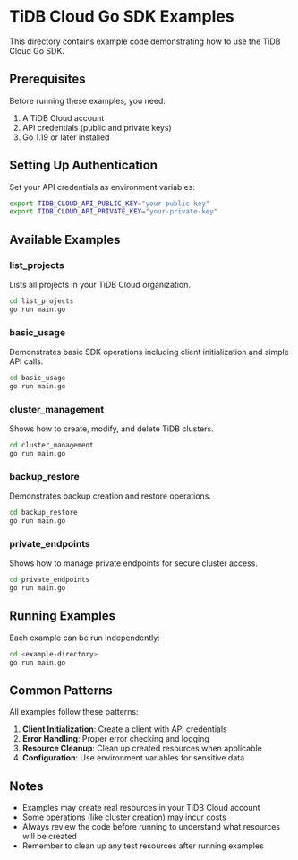 # TiDB Cloud Go SDK Examples

This directory contains example code demonstrating how to use the TiDB Cloud Go SDK.

## Prerequisites

Before running these examples, you need:

1. A TiDB Cloud account
2. API credentials (public and private keys)
3. Go 1.19 or later installed

## Setting Up Authentication

Set your API credentials as environment variables:

```bash
export TIDB_CLOUD_API_PUBLIC_KEY="your-public-key"
export TIDB_CLOUD_API_PRIVATE_KEY="your-private-key"
```

## Available Examples

### list_projects
Lists all projects in your TiDB Cloud organization.

```bash
cd list_projects
go run main.go
```

### basic_usage
Demonstrates basic SDK operations including client initialization and simple API calls.

```bash
cd basic_usage
go run main.go
```

### cluster_management
Shows how to create, modify, and delete TiDB clusters.

```bash
cd cluster_management
go run main.go
```

### backup_restore
Demonstrates backup creation and restore operations.

```bash
cd backup_restore
go run main.go
```

### private_endpoints
Shows how to manage private endpoints for secure cluster access.

```bash
cd private_endpoints
go run main.go
```

## Running Examples

Each example can be run independently:

```bash
cd <example-directory>
go run main.go
```

## Common Patterns

All examples follow these patterns:

1. **Client Initialization**: Create a client with API credentials
2. **Error Handling**: Proper error checking and logging
3. **Resource Cleanup**: Clean up created resources when applicable
4. **Configuration**: Use environment variables for sensitive data

## Notes

- Examples may create real resources in your TiDB Cloud account
- Some operations (like cluster creation) may incur costs
- Always review the code before running to understand what resources will be created
- Remember to clean up any test resources after running examples